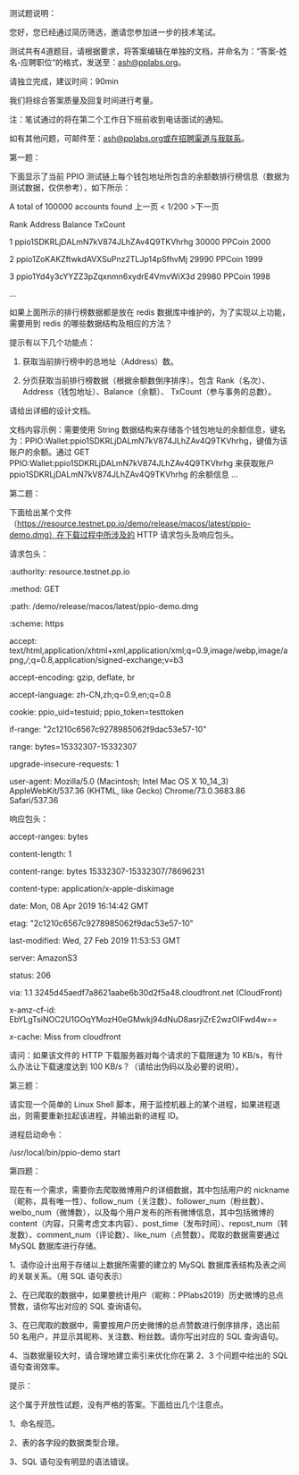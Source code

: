 测试题说明：

您好，您已经通过简历筛选，邀请您参加进一步的技术笔试。

测试共有4道题目，请根据要求，将答案编辑在单独的文档，并命名为：“答案-姓名-应聘职位“的格式，发送至：ash@pplabs.org。

请独立完成，建议时间：90min

我们将综合答案质量及回复时间进行考量。

注：笔试通过的将在第二个工作日下班前收到电话面试的通知。

如有其他问题，可邮件至：ash@pplabs.org或在招聘渠道与我联系。




第一题：

下面显示了当前 PPIO 测试链上每个钱包地址所包含的余额数排行榜信息（数据为测试数据，仅供参考），如下所示：




A total of 100000 accounts found                              上一页  < 1/200  >下一页

Rank     Address                                                                       Balance                     TxCount

1          ppio1SDKRLjDALmN7kV874JLhZAv4Q9TKVhrhg      30000 PPCoin           2000

2          ppio1ZoKAKZftwkdAVXSuPnz2TLJp14pSfhvMj          29990 PPCoin           1999

3          ppio1Yd4y3cYYZZ3pZqxnmn6xydrE4VmvWiX3d       29980 PPCoin            1998

...




如果上面所示的排行榜数据都是放在 redis 数据库中维护的，为了实现以上功能，需要用到 redis 的哪些数据结构及相应的方法？




提示有以下几个功能点：

1. 获取当前排行榜中的总地址（Address）数。

2. 分页获取当前排行榜数据（根据余额数倒序排序）。包含 Rank（名次）、Address（钱包地址）、Balance（余额）、 TxCount（参与事务的总数）。

请给出详细的设计文档。




文档内容示例：需要使用 String 数据结构来存储各个钱包地址的余额信息，键名为：PPIO:Wallet:ppio1SDKRLjDALmN7kV874JLhZAv4Q9TKVhrhg，键值为该账户的余额。通过  GET PPIO:Wallet:ppio1SDKRLjDALmN7kV874JLhZAv4Q9TKVhrhg 来获取账户  ppio1SDKRLjDALmN7kV874JLhZAv4Q9TKVhrhg 的余额信息 ...




第二题：

下面给出某个文件（https://resource.testnet.pp.io/demo/release/macos/latest/ppio-demo.dmg）在下载过程中所涉及的 HTTP 请求包头及响应包头。




请求包头：

:authority: resource.testnet.pp.io

:method: GET

:path: /demo/release/macos/latest/ppio-demo.dmg

:scheme: https

accept: text/html,application/xhtml+xml,application/xml;q=0.9,image/webp,image/apng,*/*;q=0.8,application/signed-exchange;v=b3

accept-encoding: gzip, deflate, br

accept-language: zh-CN,zh;q=0.9,en;q=0.8

cookie: ppio_uid=testuid; ppio_token=testtoken

if-range: "2c1210c6567c9278985062f9dac53e57-10"

range: bytes=15332307-15332307

upgrade-insecure-requests: 1

user-agent: Mozilla/5.0 (Macintosh; Intel Mac OS X 10_14_3) AppleWebKit/537.36 (KHTML, like Gecko) Chrome/73.0.3683.86 Safari/537.36

响应包头：

accept-ranges: bytes

content-length: 1

content-range: bytes 15332307-15332307/78696231

content-type: application/x-apple-diskimage

date: Mon, 08 Apr 2019 16:14:42 GMT

etag: "2c1210c6567c9278985062f9dac53e57-10"

last-modified: Wed, 27 Feb 2019 11:53:53 GMT

server: AmazonS3

status: 206

via: 1.1 3245d45aedf7a8621aabe6b30d2f5a48.cloudfront.net (CloudFront)

x-amz-cf-id: EbYLgTsiNOC2U1GOqYMozH0eGMwkj94dNuD8asrjiZrE2wzOIFwd4w==

x-cache: Miss from cloudfront

 请问：如果该文件的 HTTP 下载服务器对每个请求的下载限速为 10 KB/s，有什么办法让下载速度达到 100 KB/s？（请给出伪码以及必要的说明）。




第三题：

请实现一个简单的 Linux Shell 脚本，用于监控机器上的某个进程，如果进程退出，则需要重新拉起该进程，并输出新的进程 ID。

进程启动命令：

/usr/local/bin/ppio-demo start







第四题：

现在有一个需求，需要你去爬取微博用户的详细数据，其中包括用户的 nickname（昵称，具有唯一性）、follow_num（关注数）、follower_num（粉丝数）、weibo_num（微博数），以及每个用户发布的所有微博信息，其中包括微博的content（内容，只需考虑文本内容）、post_time（发布时间）、repost_num（转发数）、comment_num（评论数）、like_num（点赞数）。爬取的数据需要通过 MySQL 数据库进行存储。




1、请你设计出用于存储以上数据所需要的建立的 MySQL 数据库表结构及表之间的关联关系。（用 SQL 语句表示）

2、在已爬取的数据中，如果要统计用户（昵称：PPlabs2019）历史微博的总点赞数，请你写出对应的 SQL 查询语句。

3、在已爬取的数据中，需要按用户历史微博的总点赞数进行倒序排序，选出前 50 名用户，并显示其昵称、关注数、粉丝数。请你写出对应的 SQL 查询语句。

4、当数据量较大时，请合理地建立索引来优化你在第 2、3 个问题中给出的 SQL 语句查询效率。

提示：

这个属于开放性试题，没有严格的答案。下面给出几个注意点。

1、命名规范。

2、表的各字段的数据类型合理。

3、SQL 语句没有明显的语法错误。
